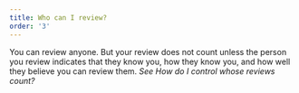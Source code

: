 ```yaml
---
title: Who can I review?
order: '3'
---
```



You can review anyone. But your review does not count unless the person you review indicates that they know you, how they know you, and how well they believe you can review them. *See* *How do I control whose reviews count?*